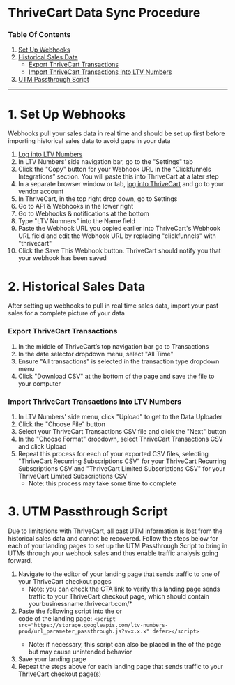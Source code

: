 # ThriveCart Data Sync Procedure

### Table Of Contents

1. [Set Up Webhooks](https://docs.ltvnumbers.com/thrivecart#1-set-up-webhooks)
2. [Historical Sales Data](https://docs.ltvnumbers.com/thrivecart#2-historical-sales-data)
    - [Export ThriveCart Transactions](https://docs.ltvnumbers.com/thrivecart#export-thrivecart-transactions)
    - [Import ThriveCart Transactions Into LTV Numbers](https://docs.ltvnumbers.com/thrivecart#import-thrivecart-transactions-into-ltv-numbers)
3. [UTM Passthrough Script](https://docs.ltvnumbers.com/thrivecart#3-utm-passthrough-script)

---

# 1. Set Up Webhooks

Webhooks pull your sales data in real time and should be set up first before importing historical sales data to avoid gaps in your data

1. <a href="https://app.ltvnumbers.com" target="_blank">Log into LTV Numbers</a>
2. In LTV Numbers’ side navigation bar, go to the "Settings" tab 
3. Click the "Copy" button for your Webhook URL in the “Clickfunnels Integrations” section. You will paste this into ThriveCart at a later step
4. In a separate browser window or tab, <a href="https://thrivecart.com/login/" target="_blank">log into ThriveCart</a> and go to your vendor account 
5. In ThriveCart, in the top right drop down, go to Settings
6. Go to API & Webhooks in the lower right 
7. Go to Webhooks & notifications at the bottom
8. Type "LTV Numners" into the Name field
9. Paste the Webhook URL you copied earlier into ThriveCart's Webhook URL field and edit the Webhook URL by replacing "clickfunnels" with "thrivecart"
10. Click the Save This Webhook button. ThriveCart should notify you that your webhook has been saved


# 2. Historical Sales Data

After setting up webhooks to pull in real time sales data, import your past sales for a complete picture of your data

### Export ThriveCart Transactions

1. In the middle of ThriveCart’s top navigation bar go to Transactions 
2. In the date selector dropdown menu, select "All Time"
3. Ensure "All transactions" is selected in the transaction type dropdown menu 
4. Click "Download CSV" at the bottom of the page and save the file to your computer

### Import ThriveCart Transactions Into LTV Numbers

1. In LTV Numbers' side menu, click "Upload" to get to the Data Uploader
2. Click the "Choose File" button
3. Select your ThriveCart Transactions CSV file and click the "Next" button
4. In the "Choose Format" dropdown, select ThriveCart Transactions CSV and click Upload
5. Repeat this process for each of your exported CSV files, selecting "ThriveCart Recurring Subscriptions CSV" for your ThriveCart Recurring Subscriptions CSV and "ThriveCart Limited Subscriptions CSV" for your ThriveCart Limited Subscriptions CSV
    - Note: this process may take some time to complete


# 3. UTM Passthrough Script

Due to limitations with ThriveCart, all past UTM information is lost from the historical sales data and cannot be recovered. Follow the steps below for each of your landing pages to set up the UTM Passthrough Script to bring in UTMs through your webhook sales and thus enable traffic analysis going forward. 

1. Navigate to the editor of your landing page that sends traffic to one of your ThriveCart checkout pages
    - Note: you can check the CTA link to verify this landing page sends traffic to your ThriveCart checkout page, which should contain yourbusinessname.thrivecart.com/*
2. Paste the following script into the <body> or <footer> code of the landing page:
    `<script src="https://storage.googleapis.com/ltv-numbers-prod/url_parameter_passthrough.js?v=x.x.x" defer></script>`
    - Note: if necessary, this script can also be placed in the <head> of the page but may cause unintended behavior
3. Save your landing page
4. Repeat the steps above for each landing page that sends traffic to your ThriveCart checkout page(s)

